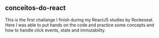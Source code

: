 ## conceitos-do-react

This is the first challange I finish during my ReactJS studies by Rockeseat. 
Here I was able to put hands on the code and practice some concepts and how to handle click events, state and immutability.

